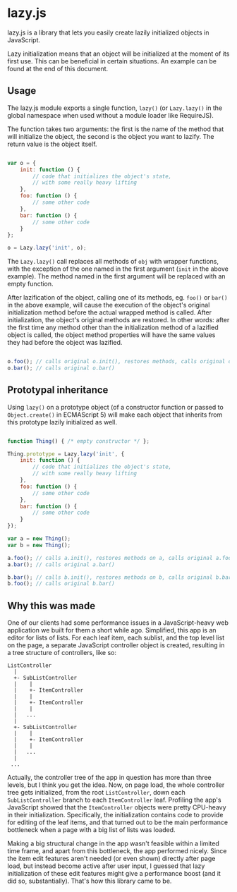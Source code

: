 lazy.js
=======

lazy.js is a library that lets you easily create lazily initialized objects in
JavaScript.

Lazy initialization means that an object will be initialized at the moment of
its first use.  This can be beneficial in certain situations. An example can
be found at the end of this document.


Usage
-----

The lazy.js module exports a single function, `lazy()` (or `Lazy.lazy()` in
the global namespace when used without a module loader like RequireJS).

The function takes two arguments: the first is the name of the method that
will initialize the object, the second is the object you want to lazify. The
return value is the object itself.

```javascript

var o = {
    init: function () {
        // code that initializes the object's state,
        // with some really heavy lifting
    },
    foo: function () {
        // some other code
    },
    bar: function () {
        // some other code
    }
};

o = Lazy.lazy('init', o);

```

The `Lazy.lazy()` call replaces all methods of `obj` with wrapper functions,
with the exception of the one named in the first argument (`init` in the above
example). The method named in the first argument will be replaced with an
empty function.

After lazification of the object, calling one of its methods, eg. `foo()` or
`bar()` in the above example, will cause the execution of the object's
original initialization method before the actual wrapped method is called.
After initialization, the object's original methods are restored. In other
words: after the first time any method other than the initialization method of
a lazified object is called, the object method properties will have the same
values they had before the object was lazified.

```javascript

o.foo(); // calls original o.init(), restores methods, calls original o.foo()
o.bar(); // calls original o.bar()

```


Prototypal inheritance
----------------------

Using `lazy()` on a prototype object (of a constructor function or passed to
`Object.create()` in ECMAScript 5) will make each object that inherits from
this prototype lazily initialized as well.

```javascript

function Thing() { /* empty constructor */ };

Thing.prototype = Lazy.lazy('init', {
    init: function () {
        // code that initializes the object's state,
        // with some really heavy lifting
    },
    foo: function () {
        // some other code
    },
    bar: function () {
        // some other code
    }
});

var a = new Thing();
var b = new Thing();

a.foo(); // calls a.init(), restores methods on a, calls original a.foo()
a.bar(); // calls original a.bar()

b.bar(); // calls b.init(), restores methods on b, calls original b.bar()
b.foo(); // calls original b.bar()

```


Why this was made
-----------------

One of our clients had some performance issues in a JavaScript-heavy web
application we built for them a short while ago.  Simplified, this app is an
editor for lists of lists.  For each leaf item, each sublist, and the top
level list on the page, a separate JavaScript controller object is created,
resulting in a tree structure of controllers, like so:

    ListController
      |
      +- SubListController
      |    |
      |    +- ItemController
      |    |
      |    +- ItemController
      |    |
      |   ...
      |
      +- SubListController
      |    |
      |    +- ItemController
      |    |
      |   ...
      |
     ...


Actually, the controller tree of the app in question has more than three
levels, but I think you get the idea.  Now, on page load, the whole controller
tree gets initialized, from the root `ListController`, down each
`SubListController` branch to each `ItemController` leaf.  Profiling the app's
JavaScript showed that the `ItemController` objects were pretty CPU-heavy in
their initialization. Specifically, the initialization contains code to
provide for editing of the leaf items, and that turned out to be the main
performance bottleneck when a page with a big list of lists was loaded.

Making a big structural change in the app wasn't feasible within a limited
time frame, and apart from this bottleneck, the app performed nicely. Since
the item edit features aren't needed (or even shown) directly after page load,
but instead become active after user input, I guessed that lazy initialization
of these edit features might give a performance boost (and it did so,
substantially).  That's how this library came to be.
